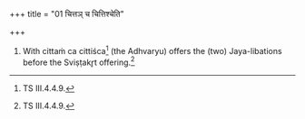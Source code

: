 +++
title = "01 चित्तञ् च चित्तिश्चेति"

+++
1. With cittaṁ ca cittiśca[^1] (the Adhvaryu) offers the (two) Jaya-libations before the Sviṣṭakr̥t offering.[^1]  


[^1]: TS III.4.4.9.  

[^2]: Thus immediately after the main-offering. For this Sūtra cf. MS I.4.14.
